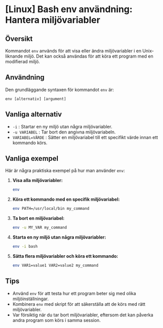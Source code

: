# [Linux] Bash env användning: Hantera miljövariabler

## Översikt
Kommandot `env` används för att visa eller ändra miljövariabler i en Unix-liknande miljö. Det kan också användas för att köra ett program med en modifierad miljö.

## Användning
Den grundläggande syntaxen för kommandot `env` är:

```
env [alternativ] [argument]
```

## Vanliga alternativ
- `-i` : Startar en ny miljö utan några miljövariabler.
- `-u VARIABEL` : Tar bort den angivna miljövariabeln.
- `VARIABEL=VÄRDE` : Sätter en miljövariabel till ett specifikt värde innan ett kommando körs.

## Vanliga exempel
Här är några praktiska exempel på hur man använder `env`:

1. **Visa alla miljövariabler:**
   ```bash
   env
   ```

2. **Köra ett kommando med en specifik miljövariabel:**
   ```bash
   env PATH=/usr/local/bin my_command
   ```

3. **Ta bort en miljövariabel:**
   ```bash
   env -u MY_VAR my_command
   ```

4. **Starta en ny miljö utan några miljövariabler:**
   ```bash
   env -i bash
   ```

5. **Sätta flera miljövariabler och köra ett kommando:**
   ```bash
   env VAR1=value1 VAR2=value2 my_command
   ```

## Tips
- Använd `env` för att testa hur ett program beter sig med olika miljöinställningar.
- Kombinera `env` med skript för att säkerställa att de körs med rätt miljövariabler.
- Var försiktig när du tar bort miljövariabler, eftersom det kan påverka andra program som körs i samma session.